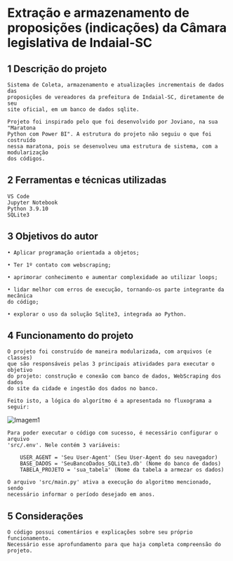 # Extração e armazenamento de proposições (indicações) da Câmara legislativa de Indaial-SC


## 1 Descrição do projeto

	Sistema de Coleta, armazenamento e atualizações incrementais de dados das
	proposições de vereadores da prefeitura de Indaial-SC, diretamente de seu
	site oficial, em um banco de dados sqlite.

	Projeto foi inspirado pelo que foi desenvolvido por Joviano, na sua "Maratona
	Python com Power BI". A estrutura do projeto não seguiu o que foi costruído
 	nessa maratona, pois se desenvolveu uma estrutura de sistema, com a modularização
  	dos códigos.

## 2 Ferramentas e técnicas utilizadas
	
	VS Code
	Jupyter Notebook
	Python 3.9.10
	SQLite3

## 3 Objetivos do autor

	• Aplicar programação orientada a objetos;

	• Ter 1º contato com webscraping;

	• aprimorar conhecimento e aumentar complexidade ao utilizar loops;

	• lidar melhor com erros de execução, tornando-os parte integrante da mecânica
	do código;

	• explorar o uso da solução Sqlite3, integrada ao Python.

## 4 Funcionamento do projeto

	O projeto foi construído de maneira modularizada, com arquivos (e classes)
 	que são responsáveis pelas 3 principais atividades para executar o objetivo
  	do projeto: construção e conexão com banco de dados, WebScraping dos dados
   	do site da cidade e ingestão dos dados no banco.

	Feito isto, a lógica do algorítmo é a apresentada no fluxograma a seguir:

![Imagem1](https://github.com/ylder/20230422_webScrapingPy_indaialSC/assets/126031404/9a3750fb-03d1-4b6e-beaf-18363749a3de)

	Para poder executar o código com sucesso, é necessário configurar o arquivo
	'src/.env'. Nele contém 3 variáveis:
		
		USER_AGENT = 'Seu User-Agent' (Seu User-Agent do seu navegador)
		BASE_DADOS = 'SeuBancoDados_SQLite3.db' (Nome do banco de dados)
		TABELA_PROJETO = 'sua_tabela' (Nome da tabela a armezar os dados)

	O arquivo 'src/main.py' ativa a execução do algoritmo mencionado, sendo
	necessário informar o período desejado em anos.

## 5 Considerações

	O código possui comentários e explicações sobre seu próprio funcionamento.
	Necessário esse aprofundamento para que haja completa compreensão do projeto.

